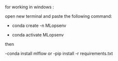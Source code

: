 for working in windows :

open new terminal and paste the following command: 

- conda create -n MLopsenv

- conda activate MLopsenv

then 

-conda install mlflow 
or
-pip install -r requirements.txt

